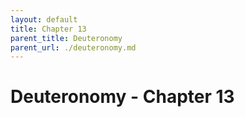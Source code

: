 ```yaml
---
layout: default
title: Chapter 13
parent_title: Deuteronomy
parent_url: ./deuteronomy.md
---
```


# Deuteronomy - Chapter 13
